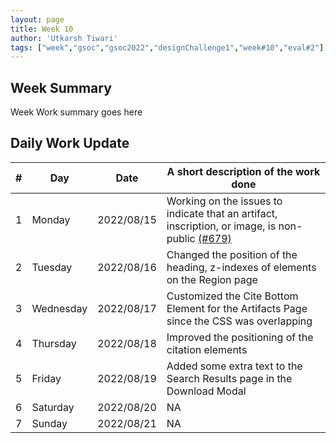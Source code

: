 ```yaml
---
layout: page
title: Week 10
author: 'Utkarsh Tiwari'
tags: ["week","gsoc","gsoc2022","designChallenge1","week#10","eval#2"]
---
```


## Week Summary

Week Work summary goes here 

## Daily Work Update

|\#|Day|Date|A short description of the work done|  
|---	|---	|---	|---	|  
|1   	| Monday 	|   2022/08/15	| Working on the issues to indicate that an artifact, inscription, or image, is non-public [(#679)](https://gitlab.com/cdli/framework/-/issues/679) |  
|2   	| Tuesday  	|   2022/08/16	| Changed the position of the heading, z-indexes of elements on the Region page |  
|3   	| Wednesday |  2022/08/17 	| Customized the Cite Bottom Element for the Artifacts Page since the CSS was overlapping |  
|4   	| Thursday  |   2022/08/18	| Improved the positioning of the citation elements  |  
|5   	| Friday  	|   2022/08/19	| Added some extra text to the Search Results page in the Download Modal |  
|6   	| Saturday  |  2022/08/20	| NA |  
|7   	| Sunday  	|   2022/08/21	| NA |  
